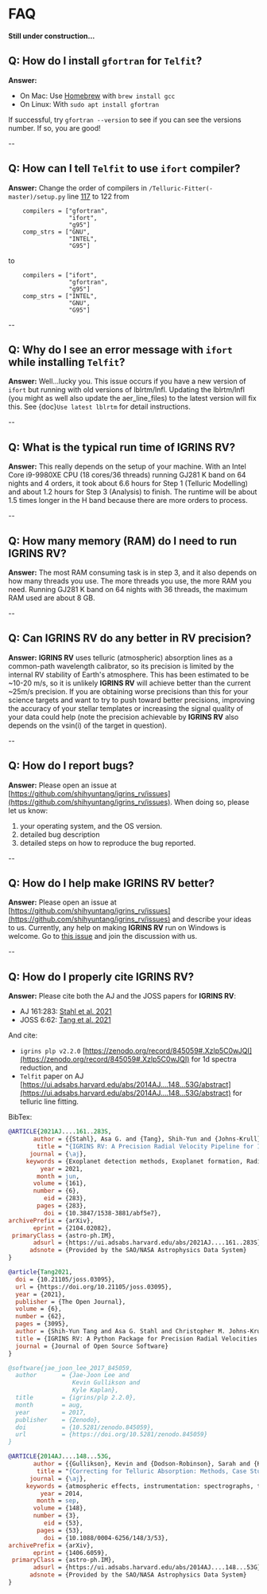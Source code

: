 # FAQ

**Still under construction...**

<!-- ## Installation 
* [How do I install `gfortran` for `Telfit`?](https://github.com/shihyuntang/igrins_rv/wiki/FAQ#q-how-do-i-install-gfortran-for-telfit)
* [Why do I see error message with `ifort` while installing `Telfit`?](https://github.com/shihyuntang/igrins_rv/wiki/FAQ#q-why-do-i-see-an-error-message-with-ifort-while-installing-telfit)

## Running **IGRINS RV** 
* [What is the typical run time of **IGRINS RV**?](https://github.com/shihyuntang/igrins_rv/wiki/FAQ#q-what-is-the-typical-run-time-of-igrins-rv)
* [How much RAM do I need to run **IGRINS RV**?](https://github.com/shihyuntang/igrins_rv/wiki/FAQ#q-how-much-ram-do-i-need-to-run-igrins-rv)
* [Can **IGRINS RV** do any better in RV precision?](https://github.com/shihyuntang/igrins_rv/wiki/FAQ#q-can-igrins-rv-do-any-better-in-rv-precision)

## Other
* [How do I report bugs?](https://github.com/shihyuntang/igrins_rv/wiki/FAQ/_edit#q-how-do-i-report-bugs) 
* [How do I help make **IGRINS RV** better?](https://github.com/shihyuntang/igrins_rv/wiki/FAQ/_edit#q-how-do-i-help-make-igrins-rv-better) 
* [How do I properly cite **IGRINS RV**?](https://github.com/shihyuntang/igrins_rv/wiki/FAQ#q-how-do-i-properly-cite-igrins-rv)

*** -->

## Q: How do I install `gfortran` for `Telfit`?
**Answer:** 
* On Mac: Use [Homebrew](https://brew.sh/index_ja) with `brew install gcc`
* On Linux: With `sudo apt install gfortran`

If successful, try `gfortran --version` to see if you can see the versions number.
If so, you are good!

--

## Q: How can I tell `Telfit` to use `ifort` compiler?
**Answer:** Change the order of compilers in `/Telluric-Fitter(-master)/setup.py` line [117](https://github.com/kgullikson88/Telluric-Fitter/blob/7ae98db278525e157d2d0abaf4697e2fe778d6bc/setup.py#L117) to 122
from 
```
    compilers = ["gfortran",
                 "ifort",
                 "g95"]
    comp_strs = ["GNU",
                 "INTEL",
                 "G95"]
```
to
```
    compilers = ["ifort",
                 "gfortran",
                 "g95"]
    comp_strs = ["INTEL",
                 "GNU",
                 "G95"]
```

--
## Q: Why do I see an error message with `ifort` while installing `Telfit`?
**Answer:** Well...lucky you. This issue occurs if you have a new version of `ifort` but running with old versions of lblrtm/lnfl. Updating the lblrtm/lnfl (you might as well also update the aer_line_files) to the latest version will fix this. See {doc}`Use latest lblrtm` for detail instructions.

--
## Q: What is the typical run time of **IGRINS RV**?
**Answer:** This really depends on the setup of your machine. With an Intel Core i9-9980XE CPU (18 cores/36 threads) running GJ281 K band on 64 nights and 4 orders, it took about 6.6 hours for Step 1 (Telluric Modelling) and about 1.2 hours for Step 3 (Analysis) to finish. The runtime will be about 1.5 times longer in the H band because there are more orders to process.

--
## Q: How many memory (RAM) do I need to run **IGRINS RV**?
**Answer:** The most RAM consuming task is in step 3, and it also depends on how many threads you use. The more threads you use, the more RAM you need. Running GJ281 K band on 64 nights with 36 threads, the maximum RAM used are about 8 GB.

--
## Q: Can **IGRINS RV** do any better in RV precision?
**Answer:** **IGRINS RV** uses telluric (atmospheric) absorption lines as a common-path wavelength calibrator, so its precision is limited by the internal RV stability of Earth's atmosphere. This has been estimated to be ~10-20 m/s, so it is unlikely **IGRINS RV** will achieve better  than the current ~25m/s precision. If you are obtaining worse precisions than this for your science targets and want to try to push toward better precisions, improving the accuracy of your stellar templates or increasing the signal quality of your data could help (note the precision achievable by **IGRINS RV** also depends on the vsin(i) of the target in question).

--
## Q: How do I report bugs?
**Answer:** Please open an issue at [https://github.com/shihyuntang/igrins_rv/issues](https://github.com/shihyuntang/igrins_rv/issues). When doing so, please let us know:
1. your operating system, and the OS version.
2. detailed bug description
2. detailed steps on how to reproduce the bug reported.

--
## Q: How do I help make **IGRINS RV** better?
**Answer:** Please open an issue at [https://github.com/shihyuntang/igrins_rv/issues](https://github.com/shihyuntang/igrins_rv/issues) and describe your ideas to us. Currently, any help on making **IGRINS RV** run on Windows is welcome. Go to [this issue](https://github.com/shihyuntang/igrins_rv/issues/7) and join the discussion with us.

--
## Q: How do I properly cite **IGRINS RV**?
**Answer:** Please cite both the AJ and the JOSS papers for **IGRINS RV**:
* AJ 161:283: [Stahl et al. 2021](https://ui.adsabs.harvard.edu/abs/2021AJ....161..283S/abstract)
* JOSS 6:62: [Tang et al. 2021](https://joss.theoj.org/papers/10.21105/joss.03095#)

And cite:
* ``igrins plp v2.2.0`` [https://zenodo.org/record/845059#.Xzlp5C0wJQI](https://zenodo.org/record/845059#.Xzlp5C0wJQI)
for 1d spectra reduction, and
* ``Telfit`` paper on AJ [https://ui.adsabs.harvard.edu/abs/2014AJ....148...53G/abstract](https://ui.adsabs.harvard.edu/abs/2014AJ....148...53G/abstract)
for telluric line fitting.

BibTex:
```bibtex
@ARTICLE{2021AJ....161..283S,
       author = {{Stahl}, Asa G. and {Tang}, Shih-Yun and {Johns-Krull}, Christopher M. and {Prato}, L. and {Llama}, Joe and {Mace}, Gregory N. and {Joon Lee}, Jae and {Oh}, Heeyoung and {Luna}, Jessica and {Jaffe}, Daniel T.},
        title = "{IGRINS RV: A Precision Radial Velocity Pipeline for IGRINS Using Modified Forward Modeling in the Near-infrared}",
      journal = {\aj},
     keywords = {Exoplanet detection methods, Exoplanet formation, Radial velocity, Near infrared astronomy, Open source software, Astronomy software, Starspots, Young stellar objects, 489, 492, 1332, 1093, 1866, 1855, 1572, 1834, Astrophysics - Instrumentation and Methods for Astrophysics},
         year = 2021,
        month = jun,
       volume = {161},
       number = {6},
          eid = {283},
        pages = {283},
          doi = {10.3847/1538-3881/abf5e7},
archivePrefix = {arXiv},
       eprint = {2104.02082},
 primaryClass = {astro-ph.IM},
       adsurl = {https://ui.adsabs.harvard.edu/abs/2021AJ....161..283S},
      adsnote = {Provided by the SAO/NASA Astrophysics Data System}
}

@article{Tang2021,
  doi = {10.21105/joss.03095},
  url = {https://doi.org/10.21105/joss.03095},
  year = {2021},
  publisher = {The Open Journal},
  volume = {6},
  number = {62},
  pages = {3095},
  author = {Shih-Yun Tang and Asa G. Stahl and Christopher M. Johns-Krull and L. Prato and Joe Llama},
  title = {IGRINS RV: A Python Package for Precision Radial Velocities with Near-Infrared Spectra},
  journal = {Journal of Open Source Software}
}

@software{jae_joon_lee_2017_845059,
  author       = {Jae-Joon Lee and
                  Kevin Gullikson and
                  Kyle Kaplan},
  title        = {igrins/plp 2.2.0},
  month        = aug,
  year         = 2017,
  publisher    = {Zenodo},
  doi          = {10.5281/zenodo.845059},
  url          = {https://doi.org/10.5281/zenodo.845059}
}

@ARTICLE{2014AJ....148...53G,
       author = {{Gullikson}, Kevin and {Dodson-Robinson}, Sarah and {Kraus}, Adam},
        title = "{Correcting for Telluric Absorption: Methods, Case Studies, and Release of the TelFit Code}",
      journal = {\aj},
     keywords = {atmospheric effects, instrumentation: spectrographs, techniques: spectroscopic, Astrophysics - Instrumentation and Methods for Astrophysics, Astrophysics - Solar and Stellar Astrophysics},
         year = 2014,
        month = sep,
       volume = {148},
       number = {3},
          eid = {53},
        pages = {53},
          doi = {10.1088/0004-6256/148/3/53},
archivePrefix = {arXiv},
       eprint = {1406.6059},
 primaryClass = {astro-ph.IM},
       adsurl = {https://ui.adsabs.harvard.edu/abs/2014AJ....148...53G},
      adsnote = {Provided by the SAO/NASA Astrophysics Data System}
}
```